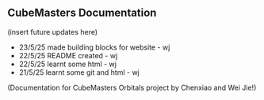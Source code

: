 ## CubeMasters Documentation

(insert future updates here)

- 23/5/25 made building blocks for website - wj
- 22/5/25 README created - wj
- 22/5/25 learnt some html - wj
- 21/5/25 learnt some git and html - wj

(Documentation for CubeMasters Orbitals project by Chenxiao and Wei Jie!)